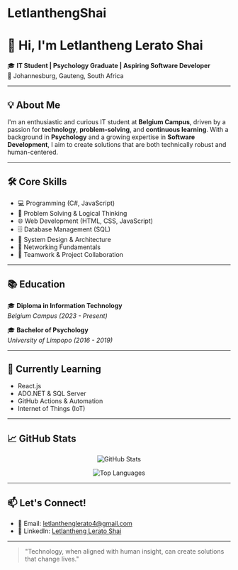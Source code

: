 # LetlanthengShai
# 👋 Hi, I'm Letlantheng Lerato Shai

🎓 **IT Student | Psychology Graduate | Aspiring Software Developer**  
📍 Johannesburg, Gauteng, South Africa

---

## 💡 About Me

I'm an enthusiastic and curious IT student at **Belgium Campus**, driven by a passion for **technology**, **problem-solving**, and **continuous learning**. With a background in **Psychology** and a growing expertise in **Software Development**, I aim to create solutions that are both technically robust and human-centered.

---

## 🛠️ Core Skills

- 💻 Programming (C#, JavaScript)
- 🧠 Problem Solving & Logical Thinking
- 🌐 Web Development (HTML, CSS, JavaScript)
- 🗄️ Database Management (SQL)
- 🧩 System Design & Architecture
- 🔗 Networking Fundamentals
- 🤝 Teamwork & Project Collaboration

---

## 📚 Education

🎓 **Diploma in Information Technology**  
_Belgium Campus (2023 - Present)_

🎓 **Bachelor of Psychology**  
_University of Limpopo (2016 - 2019)_

---

## 🌱 Currently Learning

- React.js
- ADO.NET & SQL Server
- GitHub Actions & Automation
- Internet of Things (IoT)

---

## 📈 GitHub Stats

<p align="center">
  <img src="https://github-readme-stats.vercel.app/api?username=LetlanthengShai&show_icons=true&theme=radical" alt="GitHub Stats" />
</p>

<p align="center">
  <img src="https://github-readme-stats.vercel.app/api/top-langs/?username=LetlanthengShai&layout=compact&theme=radical" alt="Top Languages" />
</p>

---

## 📫 Let's Connect!

- 📧 Email: [letlanthenglerato4@gmail.com](mailto:letlanthenglerato4@gmail.com)  
- 💼 LinkedIn: [Letlantheng Lerato Shai](https://www.linkedin.com/in/letlantheng-lerato-shai-18a66a1a4)

---

> "Technology, when aligned with human insight, can create solutions that change lives."

